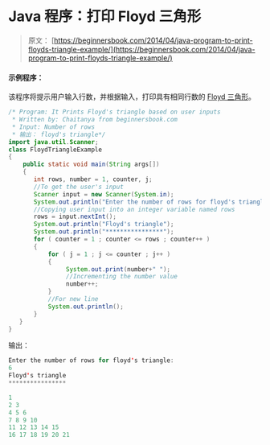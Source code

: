 # Java 程序：打印 Floyd 三角形

> 原文： [https://beginnersbook.com/2014/04/java-program-to-print-floyds-triangle-example/](https://beginnersbook.com/2014/04/java-program-to-print-floyds-triangle-example/)

#### 示例程序：

该程序将提示用户输入行数，并根据输入，打印具有相同行数的 [Floyd 三角形](https://en.wikipedia.org/wiki/Floyd's_triangle)。

```java
/* Program: It Prints Floyd's triangle based on user inputs
 * Written by: Chaitanya from beginnersbook.com
 * Input: Number of rows
 * 输出： floyd's triangle*/
import java.util.Scanner;
class FloydTriangleExample
{
    public static void main(String args[])
    {
       int rows, number = 1, counter, j;
       //To get the user's input
       Scanner input = new Scanner(System.in);
       System.out.println("Enter the number of rows for floyd's triangle:");
       //Copying user input into an integer variable named rows
       rows = input.nextInt();
       System.out.println("Floyd's triangle");
       System.out.println("****************");
       for ( counter = 1 ; counter <= rows ; counter++ )
       {
           for ( j = 1 ; j <= counter ; j++ )
           {
                System.out.print(number+" ");
                //Incrementing the number value
                number++;
           }
           //For new line
           System.out.println();
       }
   }
}
```

输出：

```java
Enter the number of rows for floyd's triangle:
6
Floyd's triangle
****************

1 
2 3 
4 5 6 
7 8 9 10 
11 12 13 14 15 
16 17 18 19 20 21
```